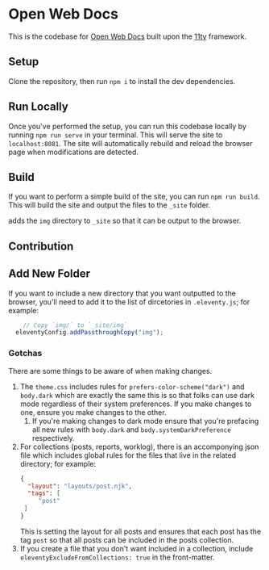 # Open Web Docs

This is the codebase for [Open Web Docs](https://openwebdocs.org) built upon the [11ty](https://www.11ty.dev/) framework.

## Setup

Clone the repository, then run `npm i` to install the dev dependencies.

## Run Locally

Once you've performed the setup, you can run this codebase locally by running `npm run serve` in your terminal. This will serve the site to `localhost:8081`. The site will automatically rebuild and reload the browser page when modifications are detected.

## Build

If you want to perform a simple build of the site, you can run `npm run build`. This will build the site and output the files to the `_site` folder.

adds the `img` directory to `_site` so that it can be output to the browser.

[//]: # (TODO: fill in contribution rules)
## Contribution

## Add New Folder

If you want to include a new directory that you want outputted to the browser, you'll need to add it to the list of dircetories in `.eleventy.js`; for example:

```js
    // Copy `img/` to `_site/img`
  eleventyConfig.addPassthroughCopy("img");
```

### Gotchas

There are some things to be aware of when making changes.
1. The `theme.css` includes rules for `prefers-color-scheme("dark")` and `body.dark` which are exactly the same this is so that folks can use dark mode regardless of their system preferences. If you make changes to one, ensure you make changes to the other.
   1. If you're making changes to dark mode ensure that you're prefacing all new rules with `body.dark` and `body.systemDarkPreference` respectively.
2. For collections (posts, reports, worklog), there is an accomponying json file which includes global rules for the files that live in the related directory; for example:
   ```json
   {
     "layout": "layouts/post.njk",
     "tags": [
        "post"
    ]
   }
   ```
   This is setting the layout for all posts and ensures that each post has the tag `post` so that all posts can be included in the posts collection.
3. If you create a file that you don't want included in a collection, include `eleventyExcludeFromCollections: true` in the front-matter.
